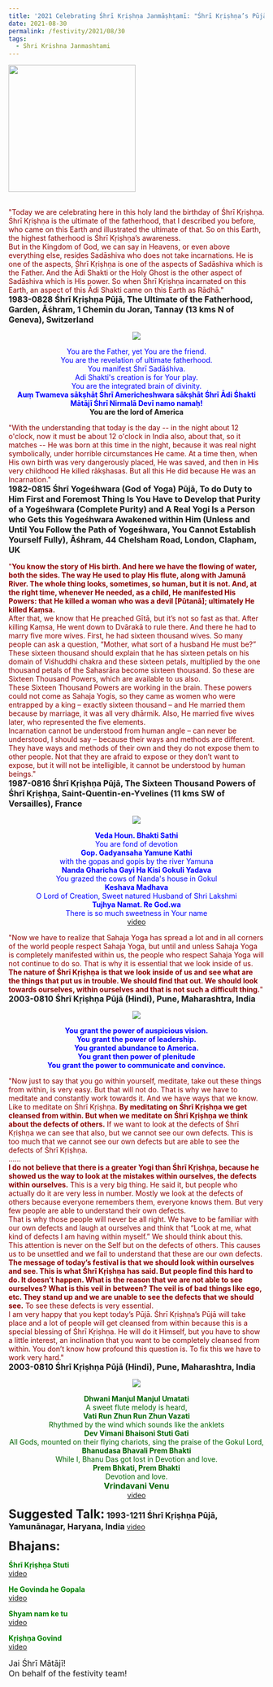 ```yaml
---
title: '2021 Celebrating Śhrī Kṛiṣhṇa Janmāṣhṭamī: "Śhrī Kṛiṣhṇa’s Pūjā will take place and a lot of people will get cleansed from within because this is a special blessing of Śhrī Kṛiṣhṇa." '
date: 2021-08-30
permalink: /festivity/2021/08/30
tags:
  - Shri Krishna Janmashtami
---
```


<div style="text-align: left"><img src="/images/image1.png" width="250" /></div><br>

<p>
<font color="DarkRed">"Today we are celebrating here in this holy land the birthday of Śhrī Kṛiṣhṇa.<br>
Śhrī Kṛiṣhṇa is the ultimate of the fatherhood, that I described you before, who came on this Earth and illustrated the ultimate of that. So on this Earth, the highest fatherhood is Śhrī Kṛiṣhṇa’s awareness.<br>
But in the Kingdom of God, we can say in Heavens, or even above everything else, resides Sadāshiva who does not take incarnations. He is one of the aspects, Śhrī Kṛiṣhṇa is one of the aspects of Sadāshiva which is the Father. And the Ādi Shakti or the Holy Ghost is the other aspect of Sadāshiva which is His power. So when Śhrī Kṛiṣhṇa incarnated on this Earth, an aspect of this Ādi Shakti came on this Earth as Rādhā."</font><br>
<font size="+0"><b>1983-0828 Śhrī Kṛiṣhṇa Pūjā, The Ultimate of the Fatherhood, Garden, Āśhram, 1 Chemin du Joran, Tannay (13 kms N of Geneva), Switzerland</b></font>
</p>

<div style="text-align: center"><img src="/images/image760.png" /></div>

<p style="text-align:center;">
<font color="blue">You are the Father, yet You are the friend.<br>
You are the revelation of ultimate fatherhood.<br>
You manifest Śhrī Sadāśhiva.<br>
Adi Shakti's creation is for Your play.<br>
You are the integrated brain of divinity.<br>
<b>Auṃ Twameva sākṣhāt Śhrī Americheshwara sākṣhāt Śhrī Ādi Śhakti Mātājī Śhrī Nirmalā Devī namo namaḥ!</b></font><br>
<b>You are the lord of America</b>
</p>

<p>
<font color="DarkRed">"With the understanding that today is the day -- in the night about 12 o'clock, now it must be about 12 o'clock in India also, about that, so it matches -- He was born at this time in the night, because it was real night symbolically, under horrible circumstances He came. At a time then, when His own birth was very dangerously placed, He was saved, and then in His very childhood He killed rākṣhasas. But all this He did because He was an Incarnation."</font><br>
<font size="+0"><b>1982-0815 Śhrī Yogeśhwara (God of Yoga) Pūjā, To do Duty to Him First and Foremost Thing Is You Have to Develop that Purity of a Yogeśhwara (Complete Purity) and A Real Yogi Is a Person who Gets this Yogeśhwara Awakened within Him (Unless and Until You Follow the Path of Yogeśhwara, You Cannot Establish Yourself Fully), Āśhram, 44 Chelsham Road, London, Clapham, UK</b></font>
</p>

<p>
<font color="DarkRed">"<b>You know the story of His birth. And here we have the flowing of water, both the sides. The way He used to play His flute, along with Jamunā River. The whole thing looks, sometimes, so human, but it is not. And, at the right time, whenever He needed, as a child, He manifested His Powers: that He killed a woman who was a devil [Pūtanā]; ultimately He killed Kaṃsa.</b><br>
After that, we know that He preached Gītā, but it’s not so fast as that. After killing Kaṃsa, He went down to Dvārakā to rule there. And there he had to marry five more wives. First, he had sixteen thousand wives. So many people can ask a question, “Mother, what sort of a husband He must be?”<br>
These sixteen thousand should explain that he has sixteen petals on his domain of Viśhuddhi chakra and these sixteen petals, multiplied by the one thousand petals of the Sahasrāra become sixteen thousand. So these are Sixteen Thousand Powers, which are available to us also.<br>
These Sixteen Thousand Powers are working in the brain. These powers could not come as Sahaja Yogis, so they came as women who were entrapped by a king – exactly sixteen thousand – and He married them because by marriage, it was all very dhārmik. Also, He married five wives later, who represented the five elements.<br>
Incarnation cannot be understood from human angle – can never be understood, I should say – because their ways and methods are different. They have ways and methods of their own and they do not expose them to other people. Not that they are afraid to expose or they don’t want to expose, but it will not be intelligible, it cannot be understood by human beings."</font><br>
<font size="+0"><b>1987-0816 Śhrī Kṛiṣhṇa Pūjā, The Sixteen Thousand Powers of Śhrī Kṛiṣhṇa, Saint-Quentin-en-Yvelines (11 kms SW of Versailles), France</b></font>
</p>

<div style="text-align: center"><img src="/images/image761.png" /></div>

<p style="color:blue; text-align:center;">
<b>Veda Houn. Bhakti Sathi</b><br>
You are fond of devotion<br>
<b>Gop. Gadyansaha Yamune Kathi</b><br>
with the gopas and gopis by the river Yamuna<br>
<b>Nanda Gharicha Gayi Ha Kisi Gokuli Yadava</b><br>
You grazed the cows of Nanda's house in Gokul<br>
<b>Keshava Madhava</b><br>
O Lord of Creation, Sweet natured Husband of Shri Lakshmi<br>
<b>Tujhya Namat. Re God.wa</b><br>
There is so much sweetness in Your name<br>
<a href="https://youtu.be/DQerPNd6770">video</a>
</p>

<p>
<font color="DarkRed">"Now we have to realize that Sahaja Yoga has spread a lot and in all corners of the world people respect Sahaja Yoga, but until and unless Sahaja Yoga is completely manifested within us, the people who respect Sahaja Yoga will not continue to do so. That is why it is essential that we look inside of us. <b>The nature of Śhrī Kṛiṣhṇa is that we look inside of us and see what are the things that put us in trouble. We should find that out. We should look towards ourselves, within ourselves and that is not such a difficult thing.</b>"</font><br>
<font size="+0"><b>2003-0810 Śhrī Kṛiṣhṇa Pūjā (Hindi), Pune, Maharashtra, India</b></font>
</p>

<div style="text-align: center"><img src="/images/image762.png" /></div>

<p style="color:blue; text-align:center;">
<b>You grant the power of auspicious vision.<br>
You grant the power of leadership.<br>
You granted abundance to America.<br>
You grant then power of plenitude<br>
You grant the power to communicate and convince.</b>
</p>

<p>
<font color="DarkRed">"Now just to say that you go within yourself, meditate, take out these things from within, is very easy. But that will not do. That is why we have to meditate and constantly work towards it. And we have ways that we know. Like to meditate on Śhrī Kṛiṣhṇa. <b>By meditating on Śhrī Kṛiṣhṇa we get cleansed from within. But when we meditate on Śhrī Kṛiṣhṇa we think about the defects of others.</b> If we want to look at the defects of Śhrī Kṛiṣhṇa we can see that also, but we cannot see our own defects. This is too much that we cannot see our own defects but are able to see the defects of Śhrī Kṛiṣhṇa.<br>
......<br>
<b>I do not believe that there is a greater Yogi than Śhrī Kṛiṣhṇa, because he showed us the way to look at the mistakes within ourselves, the defects within ourselves.</b> This is a very big thing. He said it, but people who actually do it are very less in number. Mostly we look at the defects of others because everyone remembers them, everyone knows them. But very few people are able to understand their own defects.<br>
That is why those people will never be all right. We have to be familiar with our own defects and laugh at ourselves and think that “Look at me, what kind of defects I am having within myself.” We should think about this.<br>
This attention is never on the Self but on the defects of others. This causes us to be unsettled and we fail to understand that these are our own defects.<br>
<b>The message of today’s festival is that we should look within ourselves and see. This is what Śhrī Kṛiṣhṇa has said. But people find this hard to do. It doesn’t happen. What is the reason that we are not able to see ourselves? What is this veil in between? The veil is of bad things like ego, etc. They stand up and we are unable to see the defects that we should see.</b> To see these defects is very essential.<br>
I am very happy that you kept today’s Pūjā. Śhrī Kṛiṣhṇa’s Pūjā will take place and a lot of people will get cleansed from within because this is a special blessing of Śhrī Kṛiṣhṇa. He will do it Himself, but you have to show a little interest, an inclination that you want to be completely cleansed from within. You don’t know how profound this question is. To fix this we have to work very hard."</font><br>
<font size="+0"><b>2003-0810 Śhrī Kṛiṣhṇa Pūjā (Hindi), Pune, Maharashtra, India</b></font>
</p>

<div style="text-align: center"><img src="/images/image763.png" /></div>

<p style="color:DarkGreen; text-align:center;">
<b>Dhwani Manjul Manjul Umatati</b><br>
A sweet flute melody is heard,<br>
<b>Vati Run Zhun Run Zhun Vazati</b><br>
Rhythmed by the wind which sounds like the anklets<br>
<b>Dev Vimani Bhaisoni Stuti Gati</b><br>
All Gods, mounted on their flying chariots, sing the praise of the Gokul Lord,<br>
<b>Bhanudasa Bhavali Prem Bhakti</b><br>
While I, Bhanu Das got lost in Devotion and love.<br>
<b>Prem Bhkati, Prem Bhakti</b><br>
Devotion and love.<br>
<font size="+0"><b>Vrindavani Venu</b></font><br>
<a href="https://seven-teams.github.io/Videos_Links.html">video</a>
</p>

<font size="+2"><b>Suggested Talk:</b></font> 
<font size="+0"><b>1993-1211 Śhrī Kṛiṣhṇa Pūjā, Yamunānagar, Haryana, India</b></font>
<a href="https://seven-teams.github.io/Videos_Links.html">video</a>

<font size="+2"><b>Bhajans:</b></font>

<p>
<font color="green"><b>Śhrī Kṛiṣhṇa Stuti</b></font><br>
<a href="https://youtu.be/MjRsfTSdTGk?list=PLA223369282044EC4">video</a>
</p>
 
<p>
<font color="green"><b>He Govinda he Gopala</b></font><br>
<a href="https://seven-teams.github.io/Videos_Links.html">video</a> 
</p>

<p>
<font color="green"><b>Shyam nam ke tu</b></font><br>
<a href="https://seven-teams.github.io/Videos_Links.html">video</a>
</p>

<p>
<font color="green"><b>Kṛiṣhṇa Govind</b></font><br>
<a href="https://seven-teams.github.io/Videos_Links.html">video</a>
</p>

<p>
<font size="+0">Jai Śhrī Mātājī!<br>
On behalf of the festivity team!</font>
</p>